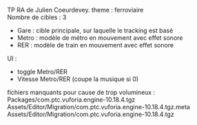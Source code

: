 TP RA de Julien Coeurdevey. theme : ferroviaire  
Nombre de cibles : 3  
- Gare : cible principale, sur laquelle le tracking est basé
- Metro : modèle de métro en mouvement avec effet sonore
- RER : modèle de train en mouvement avec effet sonore

UI :  
- toggle Metro/RER
- Vitesse Metro/RER (coupe la musique si 0)

fichiers manquants pour cause de trop volumineux :  
Packages/com.ptc.vuforia.engine-10.18.4.tgz  
Assets/Editor/Migration/com.ptc.vuforia.engine-10.18.4.tgz.meta  
Assets/Editor/Migration/com.ptc.vuforia.engine-10.18.4.tgz  

